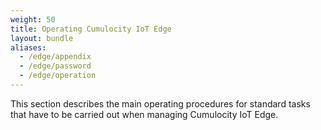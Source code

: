 ```yaml
---
weight: 50
title: Operating Cumulocity IoT Edge
layout: bundle
aliases:
  - /edge/appendix
  - /edge/password
  - /edge/operation
---
```


This section describes the main operating procedures for standard tasks that have to be carried out when managing Cumulocity IoT Edge. 
